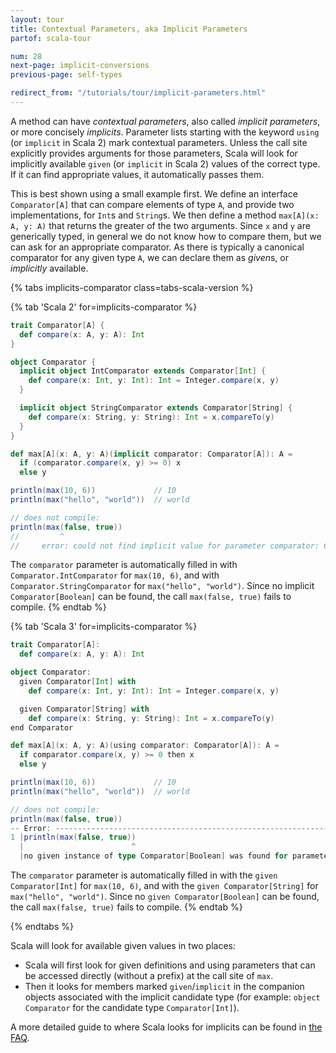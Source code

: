 ```yaml
---
layout: tour
title: Contextual Parameters, aka Implicit Parameters
partof: scala-tour

num: 28
next-page: implicit-conversions
previous-page: self-types

redirect_from: "/tutorials/tour/implicit-parameters.html"
---
```


A method can have *contextual parameters*, also called *implicit parameters*, or more concisely *implicits*.
Parameter lists starting with the keyword `using` (or `implicit` in Scala 2) mark contextual parameters.
Unless the call site explicitly provides arguments for those parameters, Scala will look for implicitly available `given` (or `implicit` in Scala 2) values of the correct type.
If it can find appropriate values, it automatically passes them.

This is best shown using a small example first.
We define an interface `Comparator[A]` that can compare elements of type `A`, and provide two implementations, for `Int`s and `String`s.
We then define a method `max[A](x: A, y: A)` that returns the greater of the two arguments.
Since `x` and `y` are generically typed, in general we do not know how to compare them, but we can ask for an appropriate comparator.
As there is typically a canonical comparator for any given type `A`, we can declare them as *given*s, or *implicitly* available.

{% tabs implicits-comparator class=tabs-scala-version %}

{% tab 'Scala 2' for=implicits-comparator %}
```scala mdoc
trait Comparator[A] {
  def compare(x: A, y: A): Int
}

object Comparator {
  implicit object IntComparator extends Comparator[Int] {
    def compare(x: Int, y: Int): Int = Integer.compare(x, y)
  }

  implicit object StringComparator extends Comparator[String] {
    def compare(x: String, y: String): Int = x.compareTo(y)
  }
}

def max[A](x: A, y: A)(implicit comparator: Comparator[A]): A =
  if (comparator.compare(x, y) >= 0) x
  else y

println(max(10, 6))             // 10
println(max("hello", "world"))  // world
```

```scala mdoc:fail
// does not compile:
println(max(false, true))
//         ^
//     error: could not find implicit value for parameter comparator: Comparator[Boolean]
```

The `comparator` parameter is automatically filled in with `Comparator.IntComparator` for `max(10, 6)`, and with `Comparator.StringComparator` for `max("hello", "world")`.
Since no implicit `Comparator[Boolean]` can be found, the call `max(false, true)` fails to compile.
{% endtab %}

{% tab 'Scala 3' for=implicits-comparator %}
```scala
trait Comparator[A]:
  def compare(x: A, y: A): Int

object Comparator:
  given Comparator[Int] with
    def compare(x: Int, y: Int): Int = Integer.compare(x, y)

  given Comparator[String] with
    def compare(x: String, y: String): Int = x.compareTo(y)
end Comparator

def max[A](x: A, y: A)(using comparator: Comparator[A]): A =
  if comparator.compare(x, y) >= 0 then x
  else y

println(max(10, 6))             // 10
println(max("hello", "world"))  // world
```

```scala
// does not compile:
println(max(false, true))
-- Error: ----------------------------------------------------------------------
1 |println(max(false, true))
  |                        ^
  |no given instance of type Comparator[Boolean] was found for parameter comparator of method max
```

The `comparator` parameter is automatically filled in with the `given Comparator[Int]` for `max(10, 6)`, and with the `given Comparator[String]` for `max("hello", "world")`.
Since no `given Comparator[Boolean]` can be found, the call `max(false, true)` fails to compile.
{% endtab %}

{% endtabs %}

Scala will look for available given values in two places:

* Scala will first look for given definitions and using parameters that can be accessed directly (without a prefix) at the call site of `max`.
* Then it looks for members marked `given`/`implicit` in the companion objects associated with the implicit candidate type (for example: `object Comparator` for the candidate type `Comparator[Int]`).

A more detailed guide to where Scala looks for implicits can be found in [the FAQ](/tutorials/FAQ/finding-implicits.html).
